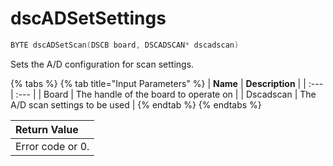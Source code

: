 # dscADSetSettings

```c
BYTE dscADSetScan(DSCB board, DSCADSCAN* dscadscan)
```

Sets the A/D configuration for scan settings.

{% tabs %}
{% tab title="Input Parameters" %}
| **Name** | **Description** |
| :--- | :--- |
| Board | The handle of the board to operate on |
| Dscadscan | The A/D scan settings to be used |
{% endtab %}
{% endtabs %}

| Return Value |
| :--- |
| Error code or 0. |


